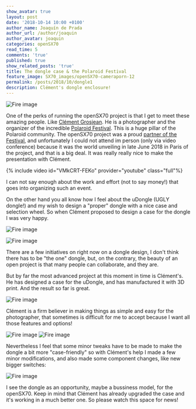 ```yaml
---
show_avatar: true
layout: post
date: '2018-10-14 10:00 +0100'
author_name: Joaquín de Prada
author_url: /author/joaquin
author_avatar: joaquin
categories: openSX70
read_time: 5
comments: 'true'
published: true
show_related_posts: 'true'
title: The dongle case & the Polaroid Festival
feature_image: SX70_images/openSX70-cameraporn-12
permalink: /posts/2018/10/dongle1
description: Clément's dongle enclosure!
---
```

![Fire image]({{site.url}}/{{site.baseurl}}img/2018/10/clem-drawing.jpg)

One of the perks of running the openSX70 project is that I get to meet these amazing people. Like [Clément Grosjean](http://clementgrosjean.fr/). He is a photographer and the organizer of the incredible [Polaroid Festival](http://polaroidfestival.com/). This is a huge pillar of the Polaroid community. 
The openSX70 project was a proud [partner of the Festival](http://polaroidfestival.com/partenaires), and unfortunately I could not attend im person (only via video conference) because it was the world unveiling in late June 2018 in Paris of the project, and that is a big deal. It was really really nice to make the presentation with Clément.	

{% include video id="VMkCRT-FEKo" provider="youtube" class="full"%}

I can not say enough about the work and effort (not to say money!) that goes into organizing such an event.

On the other hand you all know how I feel about the uDongle (UGLY dongle!) and my wish to design a "proper" dongle with a nice case and selection wheel.
So when Clément proposed to design a case for the dongle I was very happy.


![Fire image]({{site.url}}/{{site.baseurl}}img/2018/10/red-3-3-dongle.jpg)

![Fire image]({{site.url}}/{{site.baseurl}}img/2018/10/clem-presentation.jpg)

There are a few initiatives on right now on a dongle design, I don't think there has to be "the one" dongle, but, on the contrary, the beauty of an open project is that many people can collaborate, and they are.

But by far the most advanced project at this moment in time is Clément's. He has designed a case for the uDongle, and has manufactured it with 3D print. And the result so far is great.

![Fire image]({{site.url}}/{{site.baseurl}}img/2018/10/clem-rendering.jpg)

Clément is a firm believer in making things as simple and easy for the photographer, that sometimes is difficult for me to accept because I want all those features and options!

![Fire image]({{site.url}}/{{site.baseurl}}img/2018/10/dongle-clement-1.jpg)
![Fire image]({{site.url}}/{{site.baseurl}}img/2018/10/dongle-clement-2.jpg)

Nevertheless I feel that some minor tweaks have to be made to make the dongle a bit more "case-friendly" so with Clément's help I made a few minor modifications, and also made some component changes, like new bigger switches:

![Fire image]({{site.url}}/{{site.baseurl}}img/2018/10/dongle-3-6-graphic.jpg)

I see the dongle as an opportunity, maybe a bussiness model, for the openSX70. Keep in mind that Clément has already upgraded the case and it's working in a much better one. So please watch this space for news!
